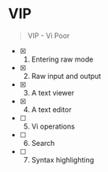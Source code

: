 # VIP

> VIP - Vi Poor


- [x] 1. Entering raw mode
- [x] 2. Raw input and output
- [x] 3. A text viewer
- [x] 4. A text editor
- [ ] 5. Vi operations
- [ ] 6. Search
- [ ] 7. Syntax highlighting